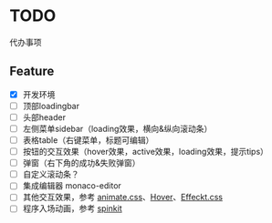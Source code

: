 # TODO

代办事项

## Feature

- [x] 开发环境
- [ ] 顶部loadingbar
- [ ] 头部header
- [ ] 左侧菜单sidebar（loading效果，横向&纵向滚动条）
- [ ] 表格table（右键菜单，标题可编辑）
- [ ] 按钮的交互效果（hover效果，active效果，loading效果，提示tips）
- [ ] 弹窗（右下角的成功&失败弹窗）
- [ ] 自定义滚动条？
- [ ] 集成编辑器 monaco-editor
- [ ] 其他交互效果，参考 [animate.css](https://github.com/daneden/animate.css)、[Hover](https://github.com/IanLunn/Hover)、[Effeckt.css](https://github.com/h5bp/Effeckt.css)
- [ ] 程序入场动画，参考 [spinkit](http://tobiasahlin.com/spinkit)